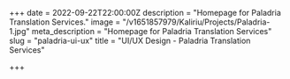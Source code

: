 +++
date = 2022-09-22T22:00:00Z
description = "Homepage for Paladria Translation Services."
image = "/v1651857979/Kaliriu/Projects/Paladria-1.jpg"
meta_description = "Homepage for Paladria Translation Services"
slug = "paladria-ui-ux"
title = "UI/UX Design - Paladria Translation Services"

+++
